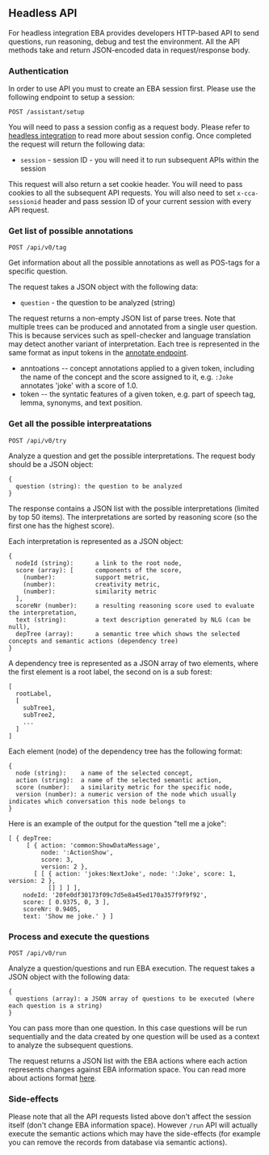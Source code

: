 ## Headless API

For headless integration EBA provides developers HTTP-based API to send questions, run reasoning, debug and test the environment. All the API methods take and return JSON-encoded data in request/response body.

### Authentication

In order to use API you must to create an EBA session first. Please use the following endpoint to setup a session:

`POST /assistant/setup`

You will need to pass a session config as a request body. Please refer to [headless integration](./Headless.md) to read more about session config. Once completed the request will return the following data:

* `session` - session ID - you will need it to run subsequent APIs within the session

This request will also return a set cookie header. You will need to pass cookies to all the subsequent API requests. You will also need to set `x-cca-sessionid` header and pass session ID of your current session with every API request.

### Get list of possible annotations 

`POST /api/v0/tag`

Get information about all the possible annotations as well as POS-tags for a specific question.

The request takes a JSON object with the following data:

* `question` - the question to be analyzed (string)

The request returns a non-empty JSON list of parse trees. Note that multiple trees can be produced and annotated from a single user question. This is because services such as spell-checker and language translation may detect another variant of interpretation. Each tree is represented in the same format as input tokens in the [annotate endpoint](../lab/endpoints/Annotate.md#parse-tree-format).

* anntoations -- concept annotations applied to a given token, including the name of the concept and the score assigned to it, e.g. `:Joke` annotates 'joke' with a score of 1.0. 
* token -- the syntatic features of a given token, e.g. part of speech tag, lemma, synonyms, and text position.

### Get all the possible interpreatations 
 
`POST /api/v0/try`

Analyze a question and get the possible interpretations. The request body should be a JSON object:

```
{
  question (string): the question to be analyzed
}
```

The response contains a JSON list with the possible interpretations (limited by top 50 items). The interpretations are sorted by reasoning score (so the first one has the highest score).

Each interpretation is represented as a JSON object:

```
{
  nodeId (string):      a link to the root node,
  score (array): [      components of the score,
    (number):           support metric,
    (number):           creativity metric,
    (number):           similarity metric
  ],
  scoreNr (number):     a resulting reasoning score used to evaluate the interpretation,
  text (string):        a text description generated by NLG (can be null),
  depTree (array):      a semantic tree which shows the selected concepts and semantic actions (dependency tree)
}
```

A dependency tree is represented as a JSON array of two elements, where the first element is a root label, the second on is a sub forest:

```
[
  rootLabel,
  [
    subTree1,
    subTree2,
    ...
  ]
]
```

Each element (node) of the dependency tree has the following format:

```
{
  node (string):    a name of the selected concept,
  action (string):  a name of the selected semantic action,
  score (number):   a similarity metric for the specific node,
  version (number): a numeric version of the node which usually indicates which conversation this node belongs to
}
```

Here is an example of the output for the question "tell me a joke":

```
[ { depTree:
     [ { action: 'common:ShowDataMessage',
         node: ':ActionShow',
         score: 3,
         version: 2 },
       [ [ { action: 'jokes:NextJoke', node: ':Joke', score: 1, version: 2 },
           [] ] ] ],
    nodeId: '20fe0df30173f09c7d5e8a45ed170a357f9f9f92',
    score: [ 0.9375, 0, 3 ],
    scoreNr: 0.9405,
    text: 'Show me joke.' } ]
```

### Process and execute the questions 
 
`POST /api/v0/run`

Analyze a question/questions and run EBA execution. The request takes a JSON object with the following data:

```
{
  questions (array): a JSON array of questions to be executed (where each question is a string)
}
```

You can pass more than one question. In this case questions will be run sequentially and the data created by one question will be used as a context to analyze the subsequent questions.

The request returns a JSON list with the EBA actions where each action represents changes against EBA information space. You can read more about actions format [here](../lab/endpoints/Trace.md).

### Side-effects

Please note that all the API requests listed above don't affect the session itself (don't change EBA information space). However `/run` API will actually execute the semantic actions which may have the side-effects (for example you can remove the records from database via semantic actions).
